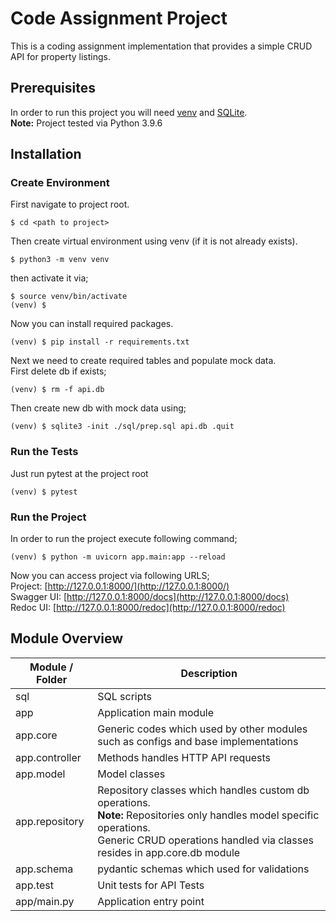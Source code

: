 # Code Assignment Project
This is a coding assignment implementation that provides a simple CRUD API for property listings.
## Prerequisites
In order to run this project you will need [venv](https://docs.python.org/3/library/venv.html) and [SQLite](https://www.sqlite.org/index.html).<br />
**Note:** Project tested via Python 3.9.6
## Installation
### Create Environment
First navigate to project root.
```shell
$ cd <path to project>
```
Then create virtual environment using venv (if it is not already exists).
```shell
$ python3 -m venv venv
```
then activate it via;
```shell
$ source venv/bin/activate
(venv) $
```
Now you can install required packages.
```shell
(venv) $ pip install -r requirements.txt
```
Next we need to create required tables and populate mock data. <br />
First delete db if exists;
```shell
(venv) $ rm -f api.db
```
Then create new db with mock data using;
```shell
(venv) $ sqlite3 -init ./sql/prep.sql api.db .quit
```

### Run the Tests
Just run pytest at the project root
```shell
(venv) $ pytest
```

### Run the Project
In order to run the project execute following command;
```shell
(venv) $ python -m uvicorn app.main:app --reload 
```
Now you can access project via following URLS; <br />
Project: [http://127.0.0.1:8000/](http://127.0.0.1:8000/) <br />
Swagger UI: [http://127.0.0.1:8000/docs](http://127.0.0.1:8000/docs) <br />
Redoc UI: [http://127.0.0.1:8000/redoc](http://127.0.0.1:8000/redoc) <br />

## Module Overview
| **Module / Folder** | **Description**                                                                                                                                                                                             |
|---------------------|-------------------------------------------------------------------------------------------------------------------------------------------------------------------------------------------------------------|
| sql                 | SQL scripts                                                                                                                                                                                                 |
| app                 | Application main module                                                                                                                                                                                     |
| app.core            | Generic codes which used by other modules such as configs and base implementations                                                                                                                          |
| app.controller      | Methods handles HTTP API requests                                                                                                                                                                           |
| app.model           | Model classes                                                                                                                                                                                               |
| app.repository      | Repository classes which handles custom db operations.<br/> **Note:** Repositories only handles model specific operations. <br /> Generic CRUD operations handled via classes resides in app.core.db module |
| app.schema          | pydantic schemas which used for validations                                                                                                                                                                 |
| app.test            | Unit tests for API Tests                                                                                                                                                                                    |
| app/main.py         | Application entry point                                                                                                                                                                                     |
